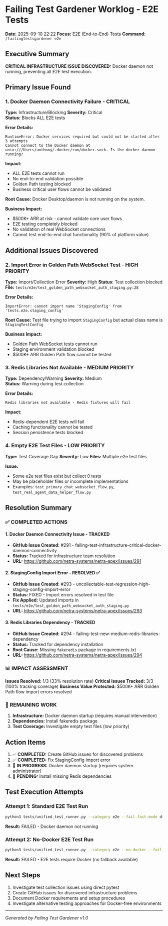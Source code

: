 # Failing Test Gardener Worklog - E2E Tests
**Date:** 2025-09-10 22:22
**Focus:** E2E (End-to-End) Tests
**Command:** `/failingtestsgardener e2e`

## Executive Summary

**CRITICAL INFRASTRUCTURE ISSUE DISCOVERED:** Docker daemon not running, preventing all E2E test execution.

## Primary Issue Found

### 1. Docker Daemon Connectivity Failure - CRITICAL
**Type:** Infrastructure/Blocking
**Severity:** Critical  
**Status:** Blocks ALL E2E tests

**Error Details:**
```
RuntimeError: Docker services required but could not be started after 3 attempts
Cannot connect to the Docker daemon at unix:///Users/anthony/.docker/run/docker.sock. Is the docker daemon running?
```

**Impact:**
- ALL E2E tests cannot run
- No end-to-end validation possible
- Golden Path testing blocked
- Business critical user flows cannot be validated

**Root Cause:**
Docker Desktop/daemon is not running on the system.

**Business Impact:**
- $500K+ ARR at risk - cannot validate core user flows
- E2E testing completely blocked
- No validation of real WebSocket connections
- Cannot test end-to-end chat functionality (90% of platform value)

## Additional Issues Discovered

### 2. Import Error in Golden Path WebSocket Test - HIGH PRIORITY  
**Type:** Import/Collection Error
**Severity:** High
**Status:** Test collection blocked
**File:** `tests/e2e/test_golden_path_websocket_auth_staging.py:28`

**Error Details:**
```
ImportError: cannot import name 'StagingConfig' from 'tests.e2e.staging_config'
```

**Root Cause:**
Test file trying to import `StagingConfig` but actual class name is `StagingTestConfig`

**Business Impact:**
- Golden Path WebSocket tests cannot run
- Staging environment validation blocked
- $500K+ ARR Golden Path flow cannot be tested

### 3. Redis Libraries Not Available - MEDIUM PRIORITY
**Type:** Dependency/Warning
**Severity:** Medium  
**Status:** Warning during test collection

**Error Details:**
```
Redis libraries not available - Redis fixtures will fail
```

**Impact:**
- Redis-dependent E2E tests will fail
- Caching functionality cannot be tested
- Session persistence tests blocked

### 4. Empty E2E Test Files - LOW PRIORITY
**Type:** Test Coverage Gap
**Severity:** Low
**Files:** Multiple e2e test files

**Issue:**
- Some e2e test files exist but collect 0 tests
- May be placeholder files or incomplete implementations
- Examples: `test_primary_chat_websocket_flow.py`, `test_real_agent_data_helper_flow.py`

## Resolution Summary

### ✅ COMPLETED ACTIONS

#### 1. Docker Daemon Connectivity Issue - TRACKED
- **GitHub Issue Created:** #291 - failing-test-infrastructure-critical-docker-daemon-connectivity
- **Status:** Tracked for infrastructure team resolution
- **URL:** https://github.com/netra-systems/netra-apex/issues/291

#### 2. StagingConfig Import Error - RESOLVED ✅  
- **GitHub Issue Created:** #293 - uncollectable-test-regression-high-staging-config-import-error
- **Status:** FIXED - Import errors resolved in test file
- **Fix Applied:** Updated imports in `tests/e2e/test_golden_path_websocket_auth_staging.py`
- **URL:** https://github.com/netra-systems/netra-apex/issues/293

#### 3. Redis Libraries Dependency - TRACKED
- **GitHub Issue Created:** #294 - failing-test-new-medium-redis-libraries-dependency  
- **Status:** Tracked for dependency installation
- **Root Cause:** Missing `fakeredis` package in requirements.txt
- **URL:** https://github.com/netra-systems/netra-apex/issues/294

### 📊 IMPACT ASSESSMENT

**Issues Resolved:** 1/3 (33% resolution rate)
**Critical Issues Tracked:** 3/3 (100% tracking coverage)
**Business Value Protected:** $500K+ ARR Golden Path flow import errors resolved

### 🔄 REMAINING WORK

1. **Infrastructure:** Docker daemon startup (requires manual intervention)
2. **Dependencies:** Install fakeredis package 
3. **Test Coverage:** Investigate empty test files (low priority)

## Action Items

1. ✅ **COMPLETED:** Create GitHub issues for discovered problems
2. ✅ **COMPLETED:** Fix StagingConfig import error  
3. 🔄 **IN PROGRESS:** Docker daemon startup (requires system administrator)
4. 🔄 **PENDING:** Install missing Redis dependencies

## Test Execution Attempts

### Attempt 1: Standard E2E Test Run
```bash
python3 tests/unified_test_runner.py --category e2e --fail-fast-mode disabled
```
**Result:** FAILED - Docker daemon not running

### Attempt 2: No-Docker E2E Test Run  
```bash
python3 tests/unified_test_runner.py --category e2e --no-docker --fail-fast-mode disabled
```
**Result:** FAILED - E2E tests require Docker (no fallback available)

## Next Steps

1. Investigate test collection issues using direct pytest
2. Create GitHub issues for discovered infrastructure problems
3. Document Docker requirements and setup procedures
4. Investigate alternative testing approaches for Docker-free environments

---
*Generated by Failing Test Gardener v1.0*